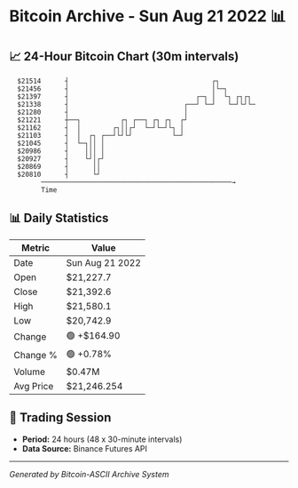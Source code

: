 # Bitcoin Archive - Sun Aug 21 2022 📊

## 📈 24-Hour Bitcoin Chart (30m intervals)

```
  $21514      ┤                                    ┌┐          
  $21456      ┤                                    │└─┐        
  $21397      ┤                                ┌─┐ │  └┐ ┌┐┌┐  
  $21338      ┤                             ┌──┘ └─┘   └─┘└┘└─ 
  $21280      ┤                             │                  
  $21221      ┼──┐          ┌┐ ┌──┐ ┌┐ ┌┐  ┌┘                  
  $21162      ┤  │        ┌┐││┌┘  └─┘└─┘└┐ │                   
  $21103      ┤  │  ┌┐ ┌──┘└┘└┘          └─┘                   
  $21045      ┤  └─┐││ │                                       
  $20986      ┤    │││ │                                       
  $20927      ┤    └┘│┌┘                                       
  $20869      ┤      ││                                        
  $20810      ┤      └┘                                        
        ────────────────────────────────────────────────→
        Time
```

## 📊 Daily Statistics

| Metric | Value |
|--------|-------|
| Date | Sun Aug 21 2022 |
| Open | $21,227.7 |
| Close | $21,392.6 |
| High | $21,580.1 |
| Low | $20,742.9 |
| Change | 🟢 +$164.90 |
| Change % | 🟢 +0.78% |
| Volume | $0.47M |
| Avg Price | $21,246.254 |

## 📅 Trading Session

- **Period:** 24 hours (48 x 30-minute intervals)
- **Data Source:** Binance Futures API

---
*Generated by Bitcoin-ASCII Archive System*
